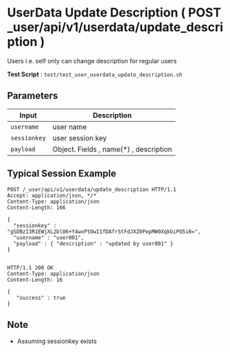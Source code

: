 # UserData Update Description ( POST _user/api/v1/userdata/update_description )

Users i.e. self only can change description for regular users

**Test Script** : `test/test_user_userdata_update_description.sh`

## Parameters

| Input | Description |
| ---- | ----------- |
| `username` | user name |
| `sessionkey` | user session key |
| `payload` | Object. Fields , name(*) , description |

## Typical Session Example

```
POST /_user/api/v1/userdata/update_description HTTP/1.1
Accept: application/json, */*
Content-Type: application/json
Content-Length: 166

{
  "sessionkey" : "gSDBzI3R1EWjXL2bl06+Y4wxPtOwI1fDAfrStFdJXZ0PepMW0XqkbiPO5i0=",
  "username" : "user001",
  "payload" : { "description" : "updated by user001" }
}


HTTP/1.1 200 OK
Content-Type: application/json
Content-Length: 16

{
   "success" : true
}
```

## Note

- Assuming sessionkey exists


